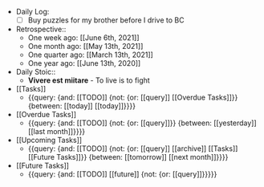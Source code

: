 - Daily Log:
    - [ ] Buy puzzles for my brother before I drive to BC
- Retrospective::
    - One week ago: [[June 6th, 2021]]
    - One month ago: [[May 13th, 2021]]
    - One quarter ago: [[March 13th, 2021]]
    - One year ago: [[June 13th, 2020]]
- Daily Stoic::
    - __Vivere est miitare__ - To live is to fight 
- [[Tasks]]
    - {{query: {and: [[TODO]] {not: {or: [[query]] [[Overdue Tasks]]}} {between: [[today]] [[today]]}}}}
- [[Overdue Tasks]]
    - {{query: {and: [[TODO]] {not: {or: [[query]]}} {between: [[yesterday]] [[last month]]}}}}
- [[Upcoming Tasks]]
    - {{query: {and: [[TODO]] {not: {or: [[query]] [[archive]] [[Tasks]] [[Future Tasks]]}} {between: [[tomorrow]] [[next month]]}}}}
- [[Future Tasks]]
    - {{query: {and: [[TODO]] [[future]] {not: {or: [[query]]}}}}}
